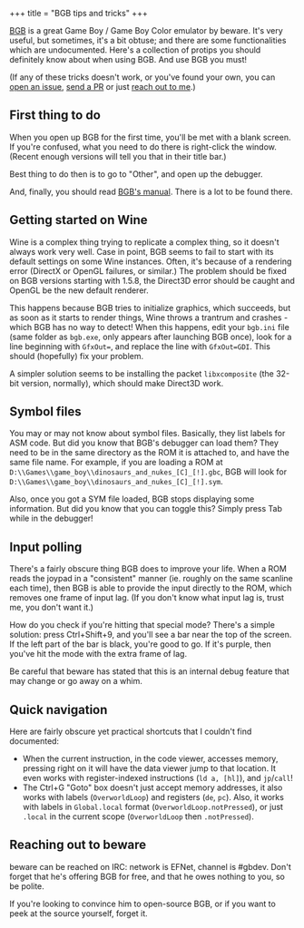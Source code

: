 +++
title = "BGB tips and tricks"
+++

[BGB](https://bgb.bircd.org) is a great Game Boy / Game Boy Color emulator by beware. It's very useful, but sometimes, it's a bit obtuse; and there are some functionalities which are undocumented. Here's a collection of protips you should definitely know about when using BGB. And use BGB you must!

<!-- more -->

(If any of these tricks doesn't work, or you've found your own, you can [open an issue](https://github.com/ISSOtm/issotm.github.io/issues), [send a PR](https://github.com/ISSOtm/issotm.github.io) or just [reach out to me](mailto:eldredhabert0@gmail.com).)


## First thing to do

When you open up BGB for the first time, you'll be met with a blank screen. If you're confused, what you need to do there is right-click the window. (Recent enough versions will tell you that in their title bar.)

Best thing to do then is to go to "Other", and open up the debugger.

And, finally, you should read [BGB's manual](https://bgb.bircd.org/manual.html). There is a lot to be found there.


## Getting started on Wine

Wine is a complex thing trying to replicate a complex thing, so it doesn't always work very well. Case in point, BGB seems to fail to start with its default settings on some Wine instances. Often, it's because of a rendering error (DirectX or OpenGL failures, or similar.) The problem should be fixed on BGB versions starting with 1.5.8, the Direct3D error should be caught and OpenGL be the new default renderer.

This happens because BGB tries to initialize graphics, which succeeds, but as soon as it starts to render things, Wine throws a trantrum and crashes - which BGB has no way to detect! When this happens, edit your `bgb.ini` file (same folder as `bgb.exe`, only appears after launching BGB once), look for a line beginning with `GfxOut=`, and replace the line with `GfxOut=GDI`. This should (hopefully) fix your problem.

A simpler solution seems to be installing the packet `libxcomposite` (the 32-bit version, normally), which should make Direct3D work.


## Symbol files

You may or may not know about symbol files. Basically, they list labels for ASM code. But did you know that BGB's debugger can load them? They need to be in the same directory as the ROM it is attached to, and have the same file name. For example, if you are loading a ROM at `D:\\Games\\game_boy\\dinosaurs_and_nukes_[C]_[!].gbc`, BGB will look for `D:\\Games\\game_boy\\dinosaurs_and_nukes_[C]_[!].sym`.

Also, once you got a SYM file loaded, BGB stops displaying some information. But did you know that you can toggle this? Simply press Tab while in the debugger!


## Input polling

There's a fairly obscure thing BGB does to improve your life. When a ROM reads the joypad in a "consistent" manner (ie. roughly on the same scanline each time), then BGB is able to provide the input directly to the ROM, which removes one frame of input lag. (If you don't know what input lag is, trust me, you don't want it.)

How do you check if you're hitting that special mode? There's a simple solution: press Ctrl+Shift+9, and you'll see a bar near the top of the screen. If the left part of the bar is black, you're good to go. If it's purple, then you've hit the mode with the extra frame of lag.

Be careful that beware has stated that this is an internal debug feature that may change or go away on a whim.


## Quick navigation

Here are fairly obscure yet practical shortcuts that I couldn't find documented:

- When the current instruction, in the code viewer, accesses memory, pressing right on it will have the data viewer jump to that location. It even works with register-indexed instructions (`ld a, [hl]`), and `jp`/`call`!
- The Ctrl+G "Goto" box doesn't just accept memory addresses, it also works with labels (`OverworldLoop`) and registers (`de`, `pc`). Also, it works with labels in `Global.local` format (`OverworldLoop.notPressed`), or just `.local` in the current scope (`OverworldLoop` then `.notPressed`).


## Reaching out to beware

beware can be reached on IRC: network is EFNet, channel is #gbdev. Don't forget that he's offering BGB for free, and that he owes nothing to you, so be polite.

If you're looking to convince him to open-source BGB, or if you want to peek at the source yourself, forget it.
